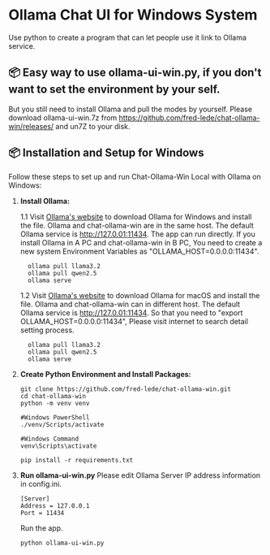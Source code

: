 # Ollama Chat UI for Windows System
Use python to create a program that can let people use it link to Ollama service.

## 📦 Easy way to use ollama-ui-win.py, if you don't want to set the environment by your self.
But you still need to install Ollama and pull the modes by yourself.
Please download ollama-ui-win.7z from https://github.com/fred-lede/chat-ollama-win/releases/ and un7Z to your disk.

## 📦 Installation and Setup for Windows

Follow these steps to set up and run Chat-Ollama-Win Local with Ollama on Windows:

1. **Install Ollama:**   

   1.1 Visit [Ollama's website](https://ollama.com/) to download Ollama for Windows and install the file.
        Ollama and chat-ollama-win are in the same host. The default Ollama service is http://127.0.01:11434. The app can run directly.
        If you install Ollama in A PC and chat-ollama-win in B PC, 
        You need to create a new system Environment Variables as "OLLAMA_HOST=0.0.0.0:11434".
    ```pwsh
      ollama pull llama3.2
      ollama pull qwen2.5
      ollama serve 
    ```
    1.2  Visit [Ollama's website](https://ollama.com/) to download Ollama for macOS and install the file.
         Ollama and chat-ollama-win can in different host. The default Ollama service is http://127.0.01:11434.
         So that you need to "export OLLAMA_HOST=0.0.0.0:11434", Please visit internet to search detail setting process. 
    ```pwsh
      ollama pull llama3.2
      ollama pull qwen2.5
      ollama serve
    ```

2. **Create Python Environment and Install Packages:**
    ```pwsh
    git clone https://github.com/fred-lede/chat-ollama-win.git
    cd chat-ollama-win
    python -m venv venv
    
    #Windows PowerShell
    ./venv/Scripts/activate
    
    #Windows Command
    venv\Scripts\activate
    
    pip install -r requirements.txt
    ```    
3. **Run ollama-ui-win.py**
   Please edit Ollama Server IP address information in config.ini.
    ```pwsh
    [Server]
    Address = 127.0.0.1
    Port = 11434
    ```         

    Run the app.
    ```pwsh
    python ollama-ui-win.py
    ```

